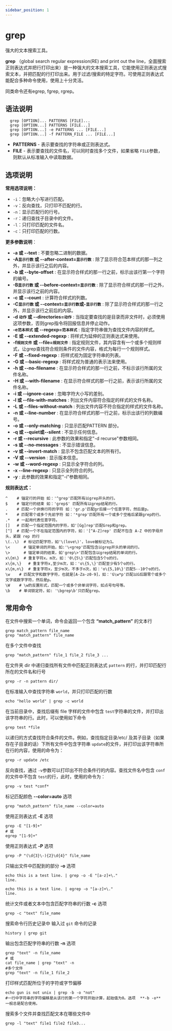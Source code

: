 ```yaml
---
sidebar_position: 1
---
```

# grep

强大的文本搜索工具。

**grep** （global search regular expression(RE) and print out the line，全面搜索正则表达式并把行打印出来）是一种强大的文本搜索工具，它能使用正则表达式搜索文本，并把匹配的行打印出来。用于过滤/搜索的特定字符。可使用正则表达式能配合多种命令使用，使用上十分灵活。

同类命令还有egrep, fgrep, rgrep。

## 语法说明

```
  grep [OPTION]... PATTERNS [FILE]...
  grep [OPTION...] PATTERNS [FILE...]
  grep [OPTION...] -e PATTERNS ... [FILE...]
  grep [OPTION...] -f PATTERN_FILE ... [FILE...]
```

- **PATTERNS** - 表示要查找的字符串或正则表达式。
- **FILE** - 表示要查找的文件名，可以同时查找多个文件，如果省略 `FILE`参数，则默认从标准输入中读取数据。

## 选项说明

**常用选项说明：**

- `-i`：忽略大小写进行匹配。
- `-v`：反向查找，只打印不匹配的行。
- `-n`：显示匹配行的行号。
- `-r`：递归查找子目录中的文件。
- `-l`：只打印匹配的文件名。
- `-c`：只打印匹配的行数。

**更多参数说明**：

- **-a 或 --text** : 不要忽略二进制的数据。
- **-A`显示行数` 或 --after-context=`显示行数`** : 除了显示符合范本样式的那一列之外，并显示该行之后的内容。
- **-b 或 --byte-offset** : 在显示符合样式的那一行之前，标示出该行第一个字符的编号。
- **-B`显示行数` 或 --before-context=`显示行数`** : 除了显示符合样式的那一行之外，并显示该行之前的内容。
- **-c 或 --count** : 计算符合样式的列数。
- **-C`显示行数` 或 --context=`显示行数`或-`显示行数`** : 除了显示符合样式的那一行之外，并显示该行之前后的内容。
- **-d `动作` 或 --directories=`动作`** : 当指定要查找的是目录而非文件时，必须使用这项参数，否则grep指令将回报信息并停止动作。
- **-e`范本样式` 或 --regexp=`范本样式`** : 指定字符串做为查找文件内容的样式。
- **-E 或 --extended-regexp** : 将样式为延伸的正则表达式来使用。
- **-f`规则文件` 或 --file=`规则文件`** : 指定规则文件，其内容含有一个或多个规则样式，让grep查找符合规则条件的文件内容，格式为每行一个规则样式。
- **-F 或 --fixed-regexp** : 将样式视为固定字符串的列表。
- **-G 或 --basic-regexp** : 将样式视为普通的表示法来使用。
- **-h 或 --no-filename** : 在显示符合样式的那一行之前，不标示该行所属的文件名称。
- **-H 或 --with-filename** : 在显示符合样式的那一行之前，表示该行所属的文件名称。
- **-i 或 --ignore-case** : 忽略字符大小写的差别。
- **-l 或 --file-with-matches** : 列出文件内容符合指定的样式的文件名称。
- **-L 或 --files-without-match** : 列出文件内容不符合指定的样式的文件名称。
- **-n 或 --line-number** : 在显示符合样式的那一行之前，标示出该行的列数编号。
- **-o 或 --only-matching** : 只显示匹配PATTERN 部分。
- **-q 或 --quiet或--silent** : 不显示任何信息。
- **-r 或 --recursive** : 此参数的效果和指定"-d recurse"参数相同。
- **-s 或 --no-messages** : 不显示错误信息。
- **-v 或 --invert-match** : 显示不包含匹配文本的所有行。
- **-V 或 --version** : 显示版本信息。
- **-w 或 --word-regexp** : 只显示全字符合的列。
- **-x --line-regexp** : 只显示全列符合的列。
- **-y** : 此参数的效果和指定"-i"参数相同。

**规则表达式：**

```shell
^    # 锚定行的开始 如：'^grep'匹配所有以grep开头的行。  
$    # 锚定行的结束 如：'grep$' 匹配所有以grep结尾的行。
.    # 匹配一个非换行符的字符 如：'gr.p'匹配gr后接一个任意字符，然后是p。  
*    # 匹配零个或多个先前字符 如：'*grep'匹配所有一个或多个空格后紧跟grep的行。  
.*   # 一起用代表任意字符。   
[]   # 匹配一个指定范围内的字符，如'[Gg]rep'匹配Grep和grep。  
[^]  # 匹配一个不在指定范围内的字符，如：'[^A-Z]rep' 匹配不包含 A-Z 中的字母开头，紧跟 rep 的行
\(..\)  # 标记匹配字符，如'\(love\)'，love被标记为1。  
\<      # 锚定单词的开始，如:'\<grep'匹配包含以grep开头的单词的行。  
\>      # 锚定单词的结束，如'grep\>'匹配包含以grep结尾的单词的行。 
x\{m\}  # 重复字符x，m次，如：'0\{5\}'匹配包含5个o的行。  
x\{m,\}   # 重复字符x,至少m次，如：'o\{5,\}'匹配至少有5个o的行。  
x\{m,n\}  # 重复字符x，至少m次，不多于n次，如：'o\{5,10\}'匹配5--10个o的行。   
\w    # 匹配文字和数字字符，也就是[A-Za-z0-9]，如：'G\w*p'匹配以G后跟零个或多个文字或数字字符，然后是p。   
\W    # \w的反置形式，匹配一个或多个非单词字符，如点号句号等。   
\b    # 单词锁定符，如: '\bgrep\b'只匹配grep。  
```

## 常用命令

在文件中搜索一个单词，命令会返回一个包含 **“match_pattern”** 的文本行

```shell
grep match_pattern file_name
grep "match_pattern" file_name
```

在多个文件中查找

```shell
grep "match_pattern" file_1 file_2 file_3 ...
```

在文件夹 dir 中递归查找所有文件中匹配正则表达式 `pattern` 的行，并打印匹配行所在的文件名和行号

```
grep -r -n pattern dir/
```

在标准输入中查找字符串 `world`，并只打印匹配的行数

```
echo "hello world" | grep -c world
```

在当前目录中，查找后缀有 file 字样的文件中包含 `test`字符串的文件，并打印出该字符串的行。此时，可以使用如下命令

```
grep test *file 
```

以递归的方式查找符合条件的文件。例如，查找指定目录/etc/ 及其子目录（如果存在子目录的话）下所有文件中包含字符串 `update`的文件，并打印出该字符串所在行的内容，使用的命令为：

```
grep -r update /etc 
```

反向查找，通过 `-v`参数可以打印出不符合条件行的内容。查找文件名中包含 `conf` 的文件中不包含 `test`的行，此时，使用的命令为：

```
grep -v test *conf*
```

标记匹配颜色 **--color=auto** 选项

```shell
grep "match_pattern" file_name --color=auto
```

使用正则表达式 **-E** 选项

```shell
grep -E "[1-9]+"
# 或
egrep "[1-9]+"
```

使用正则表达式 **-P** 选项

```shell
grep -P "(\d{3}\-){2}\d{4}" file_name
```

只输出文件中匹配到的部分 **-o** 选项

```shell
echo this is a test line. | grep -o -E "[a-z]+\."
line.

echo this is a test line. | egrep -o "[a-z]+\."
line.
```

统计文件或者文本中包含匹配字符串的行数 **-c** 选项

```shell
grep -c "text" file_name
```

搜索命令行历史记录中 输入过 `git` 命令的记录

```shell
history | grep git
```

输出包含匹配字符串的行数 **-n** 选项

```shell
grep "text" -n file_name
# 或
cat file_name | grep "text" -n
#多个文件
grep "text" -n file_1 file_2
```

打印样式匹配所位于的字符或字节偏移

```shell
echo gun is not unix | grep -b -o "not"
#一行中字符串的字符偏移是从该行的第一个字符开始计算，起始值为0。选项  **-b -o**  一般总是配合使用。
```

搜索多个文件并查找匹配文本在哪些文件中

```shell
grep -l "text" file1 file2 file3...
```
